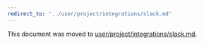 ```yaml
---
redirect_to: '../user/project/integrations/slack.md'
---
```


This document was moved to [user/project/integrations/slack.md](../user/project/integrations/slack.md).
